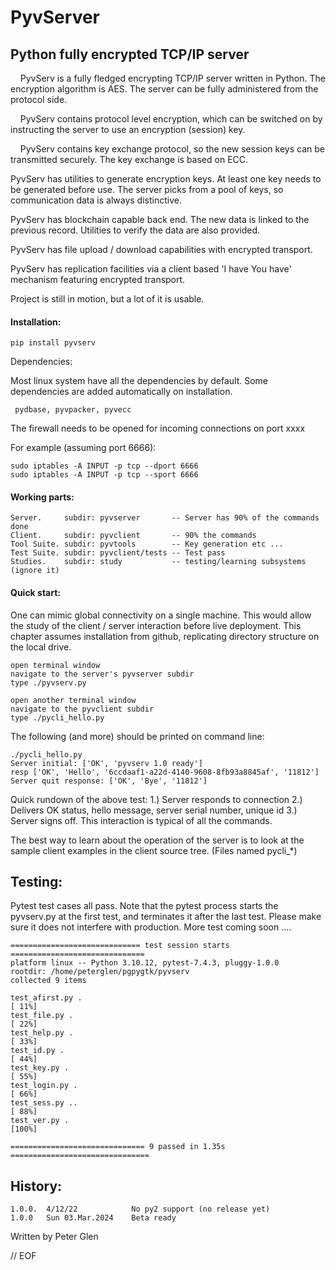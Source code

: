 #  PyvServer
## 	Python fully encrypted TCP/IP server

 &nbsp; &nbsp; PyvServ is a fully fledged encrypting TCP/IP server written in Python. The
encryption algorithm is AES. The server can be fully administered from
the protocol side.

 &nbsp; &nbsp; PyvServ contains protocol level encryption, which can be switched on by
instructing the server to use an encryption (session) key.

 &nbsp; &nbsp; PyvServ contains key exchange protocol, so the new session keys
can be transmitted securely. The key exchange is based on ECC.

 PyvServ has utilities to generate encryption keys. At least one
key needs to be generated before use. The server picks from a pool of keys,
so communication data is always distinctive.

 PyvServ has blockchain capable back end. The new data is linked to the
previous record. Utilities to verify the data are also provided.

 PyvServ has file upload / download capabilities with encrypted transport.

 PyvServ has replication facilities via a client based  'I have You have'
 mechanism featuring encrypted transport.

 Project is still in motion, but a lot of it is usable.

#### Installation:

    pip install pyvserv

 Dependencies:

 Most linux system have all the dependencies by default. Some dependencies
 are added automatically on installation.

     pydbase, pyvpacker, pyvecc

 The firewall needs to be opened for incoming connections on port xxxx

For example (assuming port 6666):

    sudo iptables -A INPUT -p tcp --dport 6666
    sudo iptables -A INPUT -p tcp --sport 6666

#### Working parts:

    Server.     subdir: pyvserver       -- Server has 90% of the commands done
    Client.     subdir: pyvclient       -- 90% the commands
    Tool Suite. subdir: pyvtools        -- Key generation etc ...
    Test Suite. subdir: pyvclient/tests -- Test pass
    Studies.    subdir: study           -- testing/learning subsystems (ignore it)

#### Quick start:

 One can mimic global connectivity on a single machine. This would allow the study
of the client / server interaction before live deployment. This
chapter assumes installation from github, replicating directory
structure on the local drive.

    open terminal window
    navigate to the server's pyvserver subdir
    type ./pyvserv.py

    open another terminal window
    navigate to the pyvclient subdir
    type ./pycli_hello.py

The following (and more) should be printed on command line:

    ./pycli_hello.py
    Server initial: ['OK', 'pyvserv 1.0 ready']
    resp ['OK', 'Hello', '6ccdaaf1-a22d-4140-9608-8fb93a8845af', '11812']
    Server quit response: ['OK', 'Bye', '11812']

Quick rundown of the above test: 1.) Server responds to connection
2.) Delivers OK status, hello message, server serial number, unique id
3.) Server signs off. This interaction is typical of all the commands.

 The best way to learn about the operation of the server is to look at the
sample client examples in the client source tree. (Files named pycli_*)

## Testing:

 Pytest test cases all pass. Note that the pytest process starts the pyvserv.py
 at the first test, and terminates it after the last test. Please make sure it does not
 interfere with production. More test coming soon ....

    ============================= test session starts ==============================
    platform linux -- Python 3.10.12, pytest-7.4.3, pluggy-1.0.0
    rootdir: /home/peterglen/pgpygtk/pyvserv
    collected 9 items

    test_afirst.py .                                                         [ 11%]
    test_file.py .                                                           [ 22%]
    test_help.py .                                                           [ 33%]
    test_id.py .                                                             [ 44%]
    test_key.py .                                                            [ 55%]
    test_login.py .                                                          [ 66%]
    test_sess.py ..                                                          [ 88%]
    test_ver.py .                                                            [100%]

    ============================== 9 passed in 1.35s ===============================

## History:

    1.0.0.  4/12/22		       No py2 support (no release yet)
    1.0.0   Sun 03.Mar.2024    Beta ready

Written by Peter Glen

// EOF



